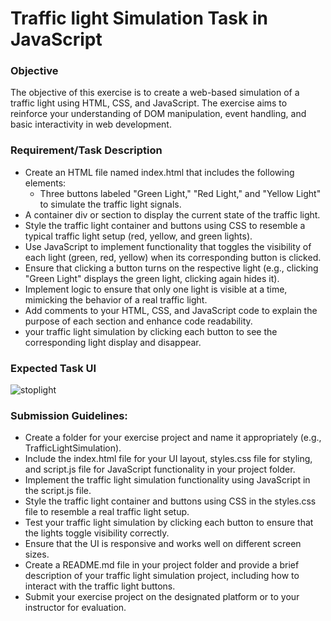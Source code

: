 # Traffic light Simulation Task in JavaScript
### Objective
The objective of this exercise is to create a web-based simulation of a traffic light using HTML, CSS, and JavaScript. The exercise aims to reinforce your understanding of DOM manipulation, event handling, and basic interactivity in web development.

### Requirement/Task Description
- Create an HTML file named index.html that includes the following elements:
  - Three buttons labeled "Green Light," "Red Light," and "Yellow Light" to simulate the traffic light signals.
- A container div or section to display the current state of the traffic light.
- Style the traffic light container and buttons using CSS to resemble a typical traffic light setup (red, yellow, and green lights).
- Use JavaScript to implement functionality that toggles the visibility of each light (green, red, yellow) when its corresponding button is clicked.
- Ensure that clicking a button turns on the respective light (e.g., clicking "Green Light" displays the green light, clicking again hides it).
- Implement logic to ensure that only one light is visible at a time, mimicking the behavior of a real traffic light.
- Add comments to your HTML, CSS, and JavaScript code to explain the purpose of each section and enhance code readability.
-  your traffic light simulation by clicking each button to see the corresponding light display and disappear.

### Expected Task UI
![stoplight](https://github.com/osiota10/sass-template/assets/73504914/28879fa7-afd6-4c10-abdb-77aef5c9c62c)

### Submission Guidelines:

- Create a folder for your exercise project and name it appropriately (e.g., TrafficLightSimulation).
- Include the index.html file for your UI layout, styles.css file for styling, and script.js file for JavaScript functionality in your project folder.
- Implement the traffic light simulation functionality using JavaScript in the script.js file.
- Style the traffic light container and buttons using CSS in the styles.css file to resemble a real traffic light setup.
- Test your traffic light simulation by clicking each button to ensure that the lights toggle visibility correctly.
- Ensure that the UI is responsive and works well on different screen sizes.
- Create a README.md file in your project folder and provide a brief description of your traffic light simulation project, including how to interact with the traffic light buttons.
- Submit your exercise project on the designated platform or to your instructor for evaluation.
